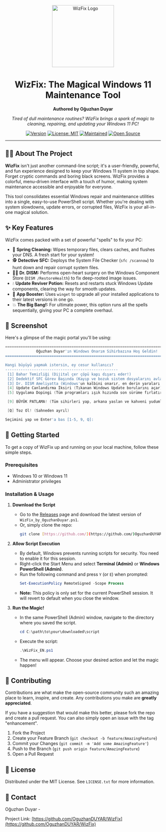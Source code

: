 <div align="center">
  <img src="icon.png" alt="WizFix Logo" width="200"/>

  # WizFix: The Magical Windows 11 Maintenance Tool
  **Authored by Oğuzhan Duyar**

  *Tired of dull maintenance routines? WizFix brings a spark of magic to cleaning, repairing, and updating your Windows 11 PC!*
</div>

<div align="center">

[![Version](https://img.shields.io/badge/version-2.0-blue.svg)](https://github.com/OguzhanDUYAR/WizFix)
[![License: MIT](https://img.shields.io/badge/License-MIT-yellow.svg)](https://opensource.org/licenses/MIT)
[![Maintained](https://img.shields.io/badge/Maintained%3F-yes-green.svg)](https://github.com/OguzhanDUYAR/WizFix/commits/main)
[![Open Source](https://badges.frapsoft.com/os/v1/open-source.svg?v=103)](https://opensource.org/)

</div>

---

## 🧙‍♂️ About The Project

**WizFix** isn't just another command-line script; it's a user-friendly, powerful, and fun experience designed to keep your Windows 11 system in top shape. Forget cryptic commands and boring black screens. WizFix provides a colorful, menu-driven interface with a touch of humor, making system maintenance accessible and enjoyable for everyone.

This tool consolidates essential Windows repair and maintenance utilities into a single, easy-to-use PowerShell script. Whether you're dealing with system slowdowns, update errors, or corrupted files, WizFix is your all-in-one magical solution.

## ✨ Key Features

WizFix comes packed with a set of powerful "spells" to fix your PC:

* 🧹 **Spring Cleaning:** Wipes temporary files, clears caches, and flushes your DNS. A fresh start for your system!
* 🕵️ **Detective SFC:** Deploys the System File Checker (`sfc /scannow`) to hunt down and repair corrupt system files.
* 👨‍⚕️ **Dr. DISM:** Performs open-heart surgery on the Windows Component Store (`DISM /RestoreHealth`) to fix deep-rooted image issues.
* 💧 **Update Reviver Potion:** Resets and restarts stuck Windows Update components, clearing the way for smooth updates.
* 🚀 **App Booster:** Uses `winget` to upgrade all your installed applications to their latest versions in one go.
* 💥 **The Big Bang!:** For ultimate power, this option runs all the spells sequentially, giving your PC a complete overhaul.

## 📸 Screenshot

Here's a glimpse of the magic portal you'll be using:

```powershell
========================================================================================
              Oğuzhan Duyar'ın Windows Onarım Sihirbazına Hoş Geldin!
========================================================================================

Hangi büyüyü yapmak istersin, ey cesur kullanıcı?
---------------------------------------------------
 [1] Bahar Temizliği (Dijital çer çöpü kapı dışarı eder!)
 [2] Dedektif SFC Görev Başında (Kayıp ve bozuk sistem dosyalarını avlar)
 [3] Dr. DISM Ameliyatta (Windows'un kalbini onarır, en derin yaraları iyileştirir)
 [4] Update Canlandırma İksiri (Tıkanan Windows Update borularını açar)
 [5] Uygulama Dopingi (Tüm programları ışık hızında son sürüme fırlatır)

 [9] BÜYÜK PATLAMA! (Tüm sihirleri yap, arkana yaslan ve kahveni yudumla)

 [Q] Toz Ol! (Sahneden ayrıl)

Seçimini yap ve Enter'a bas [1-5, 9, Q]:
```

## 🚀 Getting Started

To get a copy of WizFix up and running on your local machine, follow these simple steps.

### Prerequisites

* Windows 10 or Windows 11
* Administrator privileges

### Installation & Usage

1.  **Download the Script**
    * Go to the [Releases](https://github.com/OguzhanDUYAR/WizFix/releases) page and download the latest version of `WizFix_by_OguzhanDuyar.ps1`.
    * Or, simply clone the repo:
        ```sh
        git clone [https://github.com/](https://github.com/)OguzhanDUYAR/WizFix.git
        ```

2.  **Allow Script Execution**
    * By default, Windows prevents running scripts for security. You need to enable it for this session.
    * Right-click the Start Menu and select **Terminal (Admin)** or **Windows PowerShell (Admin)**.
    * Run the following command and press `Y` (or `E`) when prompted:
        ```powershell
        Set-ExecutionPolicy RemoteSigned -Scope Process
        ```
    * **Note:** This policy is only set for the current PowerShell session. It will revert to default when you close the window.

3.  **Run the Magic!**
    * In the same PowerShell (Admin) window, navigate to the directory where you saved the script.
        ```powershell
        cd C:\path\to\your\downloaded\script
        ```
    * Execute the script:
        ```powershell
        .\WizFix_EN.ps1
        ```
    * The menu will appear. Choose your desired action and let the magic happen!

## 🤝 Contributing

Contributions are what make the open-source community such an amazing place to learn, inspire, and create. Any contributions you make are **greatly appreciated**.

If you have a suggestion that would make this better, please fork the repo and create a pull request. You can also simply open an issue with the tag "enhancement".

1.  Fork the Project
2.  Create your Feature Branch (`git checkout -b feature/AmazingFeature`)
3.  Commit your Changes (`git commit -m 'Add some AmazingFeature'`)
4.  Push to the Branch (`git push origin feature/AmazingFeature`)
5.  Open a Pull Request

## 📜 License

Distributed under the MIT License. See `LICENSE.txt` for more information.

## 📧 Contact

Oğuzhan Duyar - 

Project Link: [https://github.com/OguzhanDUYAR/WizFix](https://github.com/OguzhanDUYAR/WizFix)


